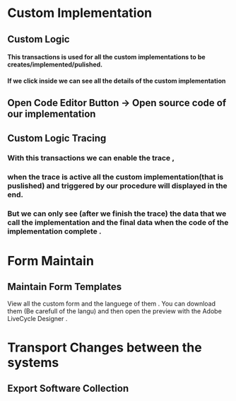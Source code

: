 # Custom Implementation

## Custom Logic 
  #### This transactions is used for all the custom implementations to be creates/implemented/pulished.
  
  #### If we click inside we can see all the details of the custom implementation



## Open Code Editor Button -> Open source code of our implementation 
        

## Custom Logic Tracing 
 ### With this transactions we can enable the trace ,
 ### when the trace is active all the custom implementation(that is puslished) and triggered by our procedure will displayed in the end.
 ### But we can only see (after we finish the trace) the data that we call the implementation and the final data when the code of the implementation complete .

# Form Maintain

## Maintain Form Templates
  View all the custom form and the languege of them .
  You can download them (Be carefull of the langu) and then open the preview with the Adobe LiveCycle Designer .

# Transport Changes between the systems

## Export Software Collection



